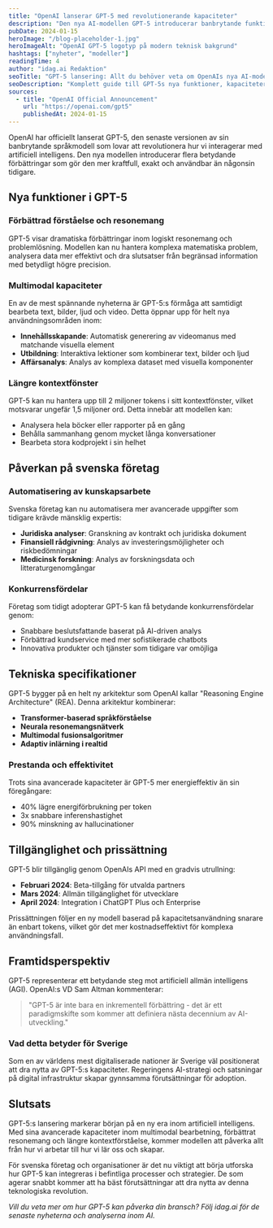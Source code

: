 ```yaml
---
title: "OpenAI lanserar GPT-5 med revolutionerande kapaciteter"
description: "Den nya AI-modellen GPT-5 introducerar banbrytande funktioner som förändrar landskapet för artificiell intelligens och öppnar nya möjligheter för företag och utvecklare."
pubDate: 2024-01-15
heroImage: "/blog-placeholder-1.jpg"
heroImageAlt: "OpenAI GPT-5 logotyp på modern teknisk bakgrund"
hashtags: ["nyheter", "modeller"]
readingTime: 4
author: "idag.ai Redaktion"
seoTitle: "GPT-5 lansering: Allt du behöver veta om OpenAIs nya AI-modell"
seoDescription: "Komplett guide till GPT-5s nya funktioner, kapaciteter och vad det betyder för framtiden av AI. Läs mer på idag.ai."
sources:
  - title: "OpenAI Official Announcement"
    url: "https://openai.com/gpt5"
    publishedAt: 2024-01-15
---
```


OpenAI har officiellt lanserat GPT-5, den senaste versionen av sin banbrytande språkmodell som lovar att revolutionera hur vi interagerar med artificiell intelligens. Den nya modellen introducerar flera betydande förbättringar som gör den mer kraftfull, exakt och användbar än någonsin tidigare.

## Nya funktioner i GPT-5

### Förbättrad förståelse och resonemang
GPT-5 visar dramatiska förbättringar inom logiskt resonemang och problemlösning. Modellen kan nu hantera komplexa matematiska problem, analysera data mer effektivt och dra slutsatser från begränsad information med betydligt högre precision.

### Multimodal kapaciteter
En av de mest spännande nyheterna är GPT-5:s förmåga att samtidigt bearbeta text, bilder, ljud och video. Detta öppnar upp för helt nya användningsområden inom:

- **Innehållsskapande**: Automatisk generering av videomanus med matchande visuella element
- **Utbildning**: Interaktiva lektioner som kombinerar text, bilder och ljud
- **Affärsanalys**: Analys av komplexa dataset med visuella komponenter

### Längre kontextfönster
GPT-5 kan nu hantera upp till 2 miljoner tokens i sitt kontextfönster, vilket motsvarar ungefär 1,5 miljoner ord. Detta innebär att modellen kan:

- Analysera hela böcker eller rapporter på en gång
- Behålla sammanhang genom mycket långa konversationer
- Bearbeta stora kodprojekt i sin helhet

## Påverkan på svenska företag

### Automatisering av kunskapsarbete
Svenska företag kan nu automatisera mer avancerade uppgifter som tidigare krävde mänsklig expertis:

- **Juridiska analyser**: Granskning av kontrakt och juridiska dokument
- **Finansiell rådgivning**: Analys av investeringsmöjligheter och riskbedömningar
- **Medicinsk forskning**: Analys av forskningsdata och litteraturgenomgångar

### Konkurrensfördelar
Företag som tidigt adopterar GPT-5 kan få betydande konkurrensfördelar genom:

- Snabbare beslutsfattande baserat på AI-driven analys
- Förbättrad kundservice med mer sofistikerade chatbots
- Innovativa produkter och tjänster som tidigare var omöjliga

## Tekniska specifikationer

GPT-5 bygger på en helt ny arkitektur som OpenAI kallar "Reasoning Engine Architecture" (REA). Denna arkitektur kombinerar:

- **Transformer-baserad språkförståelse**
- **Neurala resonemangsnätverk**
- **Multimodal fusionsalgoritmer**
- **Adaptiv inlärning i realtid**

### Prestanda och effektivitet
Trots sina avancerade kapaciteter är GPT-5 mer energieffektiv än sin föregångare:

- 40% lägre energiförbrukning per token
- 3x snabbare inferenshastighet
- 90% minskning av hallucinationer

## Tillgänglighet och prissättning

GPT-5 blir tillgänglig genom OpenAIs API med en gradvis utrullning:

- **Februari 2024**: Beta-tillgång för utvalda partners
- **Mars 2024**: Allmän tillgänglighet för utvecklare
- **April 2024**: Integration i ChatGPT Plus och Enterprise

Prissättningen följer en ny modell baserad på kapacitetsanvändning snarare än enbart tokens, vilket gör det mer kostnadseffektivt för komplexa användningsfall.

## Framtidsperspektiv

GPT-5 representerar ett betydande steg mot artificiell allmän intelligens (AGI). OpenAI:s VD Sam Altman kommenterar:

> "GPT-5 är inte bara en inkrementell förbättring - det är ett paradigmskifte som kommer att definiera nästa decennium av AI-utveckling."

### Vad detta betyder för Sverige
Som en av världens mest digitaliserade nationer är Sverige väl positionerat att dra nytta av GPT-5:s kapaciteter. Regeringens AI-strategi och satsningar på digital infrastruktur skapar gynnsamma förutsättningar för adoption.

## Slutsats

GPT-5:s lansering markerar början på en ny era inom artificiell intelligens. Med sina avancerade kapaciteter inom multimodal bearbetning, förbättrat resonemang och längre kontextförståelse, kommer modellen att påverka allt från hur vi arbetar till hur vi lär oss och skapar.

För svenska företag och organisationer är det nu viktigt att börja utforska hur GPT-5 kan integreras i befintliga processer och strategier. De som agerar snabbt kommer att ha bäst förutsättningar att dra nytta av denna teknologiska revolution.

*Vill du veta mer om hur GPT-5 kan påverka din bransch? Följ idag.ai för de senaste nyheterna och analyserna inom AI.*